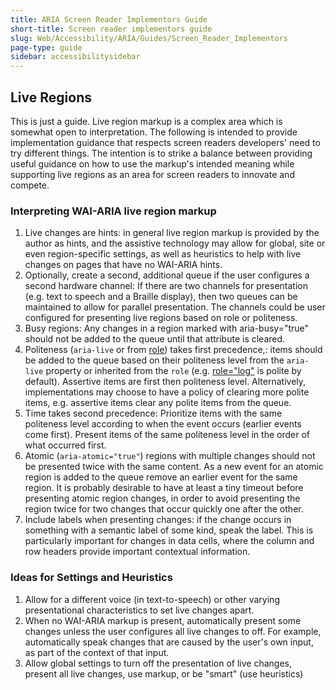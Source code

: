 ```yaml
---
title: ARIA Screen Reader Implementors Guide
short-title: Screen reader implementors guide
slug: Web/Accessibility/ARIA/Guides/Screen_Reader_Implementors
page-type: guide
sidebar: accessibilitysidebar
---
```


## Live Regions

This is just a guide. Live region markup is a complex area which is somewhat open to interpretation. The following is intended to provide implementation guidance that respects screen readers developers' need to try different things. The intention is to strike a balance between providing useful guidance on how to use the markup's intended meaning while supporting live regions as an area for screen readers to innovate and compete.

### Interpreting WAI-ARIA live region markup

1. Live changes are hints: in general live region markup is provided by the author as hints, and the assistive technology may allow for global, site or even region-specific settings, as well as heuristics to help with live changes on pages that have no WAI-ARIA hints.
2. Optionally, create a second, additional queue if the user configures a second hardware channel: If there are two channels for presentation (e.g. text to speech and a Braille display), then two queues can be maintained to allow for parallel presentation. The channels could be user configured for presenting live regions based on role or politeness.
3. Busy regions: Any changes in a region marked with aria-busy="true" should not be added to the queue until that attribute is cleared.
4. Politeness (`aria-live` or from [role](/en-US/docs/Web/Accessibility/ARIA/Reference/Roles)) takes first precedence,: items should be added to the queue based on their politeness level from the `aria-live` property or inherited from the `role` (e.g. [role="log"](/en-US/docs/Web/Accessibility/ARIA/Reference/Roles/log_role) is polite by default). Assertive items are first then politeness level. Alternatively, implementations may choose to have a policy of clearing more polite items, e.g. assertive items clear any polite items from the queue.
5. Time takes second precedence: Prioritize items with the same politeness level according to when the event occurs (earlier events come first). Present items of the same politeness level in the order of what occurred first.
6. Atomic (`aria-atomic="true"`) regions with multiple changes should not be presented twice with the same content. As a new event for an atomic region is added to the queue remove an earlier event for the same region. It is probably desirable to have at least a tiny timeout before presenting atomic region changes, in order to avoid presenting the region twice for two changes that occur quickly one after the other.
7. Include labels when presenting changes: if the change occurs in something with a semantic label of some kind, speak the label. This is particularly important for changes in data cells, where the column and row headers provide important contextual information.

### Ideas for Settings and Heuristics

1. Allow for a different voice (in text-to-speech) or other varying presentational characteristics to set live changes apart.
2. When no WAI-ARIA markup is present, automatically present some changes unless the user configures all live changes to off. For example, automatically speak changes that are caused by the user's own input, as part of the context of that input.
3. Allow global settings to turn off the presentation of live changes, present all live changes, use markup, or be "smart" (use heuristics)
